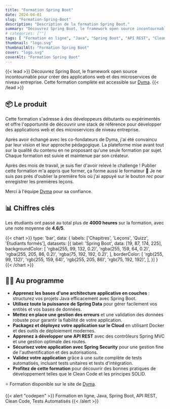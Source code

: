 ```yaml
---
title: "Formation Spring Boot"
date: 2024-04-01
slug: "Formation-Spring-Boot"
description: "Description de la formation Spring Boot."
summary: "Découvrez Spring Boot, le framework open source incontournable pour créer des applications web et des microservices de niveau entreprise. Cette formation complète est accessible sur [Dyma](https://dyma.fr/formations/spring-boot)."
# categories: [""]
tags: [ "Formation en ligne", "Java", "Spring Boot", "API REST", "Clean Code", "Tests Automatisés" ]
thumbnail: "logo.svg"
thumbnailAlt: "Formation Spring Boot"
cover: "logo.svg"
coverAlt: "Formation Spring Boot"
---
```


{{< lead >}}
Découvrez Spring Boot, le framework open source incontournable pour créer des applications web et des microservices de
niveau entreprise. Cette formation complète est accessible sur [Dyma](https://dyma.fr/formations/spring-boot).
{{< /lead >}}

## :package: Le produit

Cette formation s'adresse à des développeurs débutants ou expérimentés et offre l'opportunité de découvrir
une stack de référence pour développer des applications web et des microservices de niveau entreprise.

Après avoir échangé avec les co-fondateurs de Dyma, j'ai été convaincu par leur vision et
leur approche pédagogique. La plateforme mise avant tout sur la qualité du contenu en ne proposant qu'une seule
formation par sujet. Chaque formation est suivie et maintenue par son créateur.

Après des mois de travail, je suis fier d'avoir relevé le challenge ! Publier cette formation
m'a appris que former, ça forme aussi le formateur :slightly_smiling_face: Je ne suis pas près d'oublier
la première fois où j'ai appuyé sur le bouton *rec* pour enregistrer les premières leçons.

Merci à l'équipe [Dyma](https://dyma.fr/) pour sa confiance. 

## :bar_chart: Chiffres clés

Les étudiants ont passé au total plus de **4000 heures** sur la formation, avec une note moyenne de **4.6/5**.

{{< chart >}}
type: 'bar',
data: {
labels: ['Chapitres', 'Leçons', 'Quizz', 'Etudiants formés'],
datasets: [{
label: 'Spring Boot',
data: [19, 87, 174, 225],
backgroundColor: [
'rgba(255, 99, 132, 0.2)',
'rgba(255, 159, 64, 0.2)',
'rgba(255, 205, 86, 0.2)',
'rgba(75, 192, 192, 0.2)',
],
borderColor: [
'rgb(255, 99, 132)',
'rgb(255, 159, 64)',
'rgb(255, 205, 86)',
'rgb(75, 192, 192)',
],
}]
}
{{< /chart >}}

## :teacher: Au programme

* **Apprenez les bases d'une architecture applicative en couches** : structurez vos projets Java efficacement avec Spring
  Boot.
* **Utilisez toute la puissance de Spring Data** pour gérer facilement vos entités et vos bases de données.
* **Mettez en place une gestion des erreurs** et une validation des données robuste pour garantir la fiabilité de votre
  application.
* **Packagez et déployez votre application sur le Cloud** en utilisant Docker et des outils de déploiement modernes.
* **Apprenez à développer une API REST** avec des contrôleurs Spring MVC et une gestion optimale des routes.
* **Sécurisez votre application avec Spring Security** pour une gestion fine de l'authentification et des autorisations.
* **Validez votre application** grâce à une suite complète de tests automatisés, incluant tests unitaires et tests
  d'intégration.
* **Profitez de cette formation** pour découvrir des bonnes pratiques de développement telles que le Clean Code et les
  principes SOLID.

:star: Formation disponible sur le site de [Dyma](https://dyma.fr/formations/spring-boot).

{{< alert "codepen" >}}
Formation en ligne, Java, Spring Boot, API REST, Clean Code, Tests Automatisés 
{{< /alert >}}

